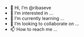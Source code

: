 - 👋 Hi, I’m @ribaseve
- 👀 I’m interested in ...
- 🌱 I’m currently learning ...
- 💞️ I’m looking to collaborate on ...
- 📫 How to reach me ...

<!---
ribaseve/ribaseve is a ✨ special ✨ repository because its `README.md` (this file) appears on your GitHub profile.
You can click the Preview link to take a look at your changes.
--->
